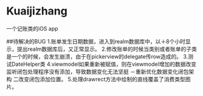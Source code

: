 # Kuaijizhang
一个记账类的iOS app

##待解决的BUG
1.账单发生日期数据，进入到realm数据库中，以＋8个小时显示，提出realm数据库后，又正常显示。
2.修改账单的时候当类别或者账单的子类是一个的时候，会发生崩溃，由于在pickerview的delegate传row造成的。
3.测试DateHelper类
4.viewmodel如果重新被赋值，则在viewmodel增加的数据改变监听闭包处理程序没有添加，导致数据变化无法坚挺 －重新优化数据变化闭包架构 二改变闭包添加位置。
5.处理drawrect方法中绘制的直线覆盖了消费类型图片。
